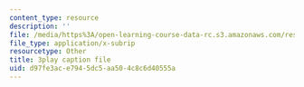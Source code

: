 ```yaml
---
content_type: resource
description: ''
file: /media/https%3A/open-learning-course-data-rc.s3.amazonaws.com/res-6-012-introduction-to-probability-spring-2018/d97fe3ace7945dc5aa504c8c6d40555a_O-dyKz5dpeY.vtt
file_type: application/x-subrip
resourcetype: Other
title: 3play caption file
uid: d97fe3ac-e794-5dc5-aa50-4c8c6d40555a
---
```

